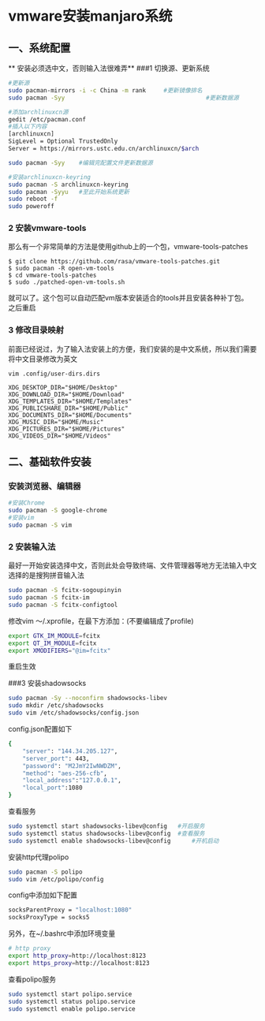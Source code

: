 # vmware安装manjaro系统
## 一、系统配置
** 安装必须选中文，否则输入法很难弄**
###1 切换源、更新系统

```bash
#更新源
sudo pacman-mirrors -i -c China -m rank 	#更新镜像排名
sudo pacman -Syy                          				#更新数据源

#添加archlinuxcn源
gedit /etc/pacman.conf
#插入以下内容
[archlinuxcn]
SigLevel = Optional TrustedOnly
Server = https://mirrors.ustc.edu.cn/archlinuxcn/$arch  

sudo pacman -Syy	#编辑完配置文件更新数据源

#安装archlinuxcn-keyring
sudo pacman -S archlinuxcn-keyring
sudo pacman -Syyu 	#至此开始系统更新
sudo reboot -f
sudo poweroff
```

### 2 安装vmware-tools
那么有一个非常简单的方法是使用github上的一个包，vmware-tools-patches 
```
$ git clone https://github.com/rasa/vmware-tools-patches.git
$ sudo pacman -R open-vm-tools
$ cd vmware-tools-patches
$ sudo ./patched-open-vm-tools.sh
```
就可以了。这个包可以自动匹配vm版本安装适合的tools并且安装各种补丁包。 之后重启

### 3 修改目录映射
前面已经说过，为了输入法安装上的方便，我们安装的是中文系统，所以我们需要将中文目录修改为英文
```
vim .config/user-dirs.dirs

XDG_DESKTOP_DIR="$HOME/Desktop"
XDG_DOWNLOAD_DIR="$HOME/Download"
XDG_TEMPLATES_DIR="$HOME/Templates"
XDG_PUBLICSHARE_DIR="$HOME/Public"
XDG_DOCUMENTS_DIR="$HOME/Documents"
XDG_MUSIC_DIR="$HOME/Music"
XDG_PICTURES_DIR="$HOME/Pictures"
XDG_VIDEOS_DIR="$HOME/Videos"
```

## 二、基础软件安装
### 安装浏览器、编辑器
```bash
#安装Chrome
sudo pacman -S google-chrome
#安装vim
sudo pacman -S vim
```
### 2 安装输入法
最好一开始安装选择中文，否则此处会导致终端、文件管理器等地方无法输入中文
选择的是搜狗拼音输入法
```bash
sudo pacman -S fcitx-sogoupinyin
sudo pacman -S fcitx-im 
sudo pacman -S fcitx-configtool
```
修改vim ～/.xprofile，在最下方添加：(不要编辑成了profile)
```bash
export GTK_IM_MODULE=fcitx
export QT_IM_MODULE=fcitx
export XMODIFIERS="@im=fcitx"
```
重启生效

###3 安装shadowsocks

```bash
sudo pacman -Sy --noconfirm shadowsocks-libev
sudo mkdir /etc/shadowsocks
sudo vim /etc/shadowsocks/config.json
```
config.json配置如下
```bash
{
	"server": "144.34.205.127",
	"server_port": 443,
	"password": "M2JmY2IwNWDZM",
	"method": "aes-256-cfb",
	"local_address":"127.0.0.1",
	"local_port":1080
}
```
查看服务
```bash
sudo systemctl start shadowsocks-libev@config  	#开启服务
sudo systemctl status shadowsocks-libev@config	#查看服务
sudo systemctl enable shadowsocks-libev@config  	#开机启动
```
安装http代理polipo
```bash
sudo pacman -S polipo 
sudo vim /etc/polipo/config 
```
config中添加如下配置
```bash
socksParentProxy = "localhost:1080"
socksProxyType = socks5 
```
另外，在~/.bashrc中添加环境变量
```bash
# http proxy
export http_proxy=http://localhost:8123
export https_proxy=http://localhost:8123
```

查看polipo服务
```bash
sudo systemctl start polipo.service
sudo systemctl status polipo.service
sudo systemctl enable polipo.service
```
